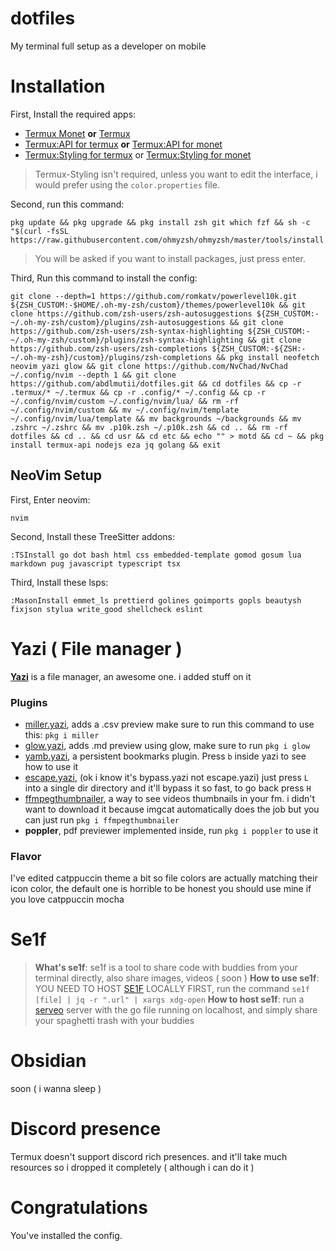 # dotfiles
My terminal full setup as a developer on mobile

# Installation 
First, Install the required apps:
- [Termux Monet](https://github.com/HardcodedCat/termux-monet/releases/tag/v0.118.0-33) **or** [Termux](https://f-droid.org/en/packages/com.termux/)
- [Termux:API for termux](https://f-droid.org/en/packages/com.termux.api/) **or** [Termux:API for monet](https://github.com/HardcodedCat/termux-api/releases)
- [Termux:Styling for termux](https://f-droid.org/en/packages/com.termux.styling/) or [Termux:Styling for monet](https://github.com/HardcodedCat/termux-styling/releases)
> Termux-Styling isn't required, unless you want to edit the interface, i would prefer using the `color.properties` file.
 
Second, run this command:
```
pkg update && pkg upgrade && pkg install zsh git which fzf && sh -c "$(curl -fsSL https://raw.githubusercontent.com/ohmyzsh/ohmyzsh/master/tools/install.sh)"
```
> You will be asked if you want to install packages, just press enter.

Third, Run this command to install the config:
```
git clone --depth=1 https://github.com/romkatv/powerlevel10k.git ${ZSH_CUSTOM:-$HOME/.oh-my-zsh/custom}/themes/powerlevel10k && git clone https://github.com/zsh-users/zsh-autosuggestions ${ZSH_CUSTOM:-~/.oh-my-zsh/custom}/plugins/zsh-autosuggestions && git clone https://github.com/zsh-users/zsh-syntax-highlighting ${ZSH_CUSTOM:-~/.oh-my-zsh/custom}/plugins/zsh-syntax-highlighting && git clone https://github.com/zsh-users/zsh-completions ${ZSH_CUSTOM:-${ZSH:-~/.oh-my-zsh}/custom}/plugins/zsh-completions && pkg install neofetch neovim yazi glow && git clone https://github.com/NvChad/NvChad ~/.config/nvim --depth 1 && git clone https://github.com/abdlmutii/dotfiles.git && cd dotfiles && cp -r .termux/* ~/.termux && cp -r .config/* ~/.config && cp -r ~/.config/nvim/custom ~/.config/nvim/lua/ && rm -rf ~/.config/nvim/custom && mv ~/.config/nvim/template ~/.config/nvim/lua/template && mv backgrounds ~/backgrounds && mv .zshrc ~/.zshrc && mv .p10k.zsh ~/.p10k.zsh && cd .. && rm -rf dotfiles && cd .. && cd usr && cd etc && echo "" > motd && cd ~ && pkg install termux-api nodejs eza jq golang && exit
```

## NeoVim Setup
First, Enter neovim:
```
nvim
```

Second, Install these TreeSitter addons:
```
:TSInstall go dot bash html css embedded-template gomod gosum lua markdown pug javascript typescript tsx
```

Third, Install these lsps:
```
:MasonInstall emmet_ls prettierd golines goimports gopls beautysh fixjson stylua write_good shellcheck eslint
```

# Yazi ( File manager )
**[Yazi](https://yazi-rs.github.io)** is a file manager, an awesome one. i added stuff on it
### Plugins
- [miller.yazi](https://github.com/Reledia/miller.yazi), adds a .csv preview make sure to run this command to use this: `pkg i miller`
- [glow.yazi](https://github.com/Reledia/glow.yazi), adds .md preview using glow, make sure to run `pkg i glow`
- [yamb.yazi](https://github.com/h-hg/yamb.yazi), a persistent bookmarks plugin. Press `b` inside yazi to see how to use it
- [escape.yazi](https://github.com/Rolv-Apneseth/bypass.yazi), (ok i know it's bypass.yazi not escape.yazi) just press `L` into a single dir directory and it'll bypass it so fast, to go back press `H`
- [ffmpegthumbnailer](https://github.com/dirkvdb/ffmpegthumbnailer), a way to see videos thumbnails in your fm. i didn't want to download it because imgcat automatically does the job but you can just run `pkg i ffmpegthumbnailer`
- **poppler**, pdf previewer implemented inside, run `pkg i poppler` to use it

### Flavor
I've edited catppuccin theme a bit so file colors are actually matching their icon color, the default one is horrible to be honest you should use mine if you love catppuccin mocha

# Se1f
>**What's se1f**: se1f is a tool to share code with buddies from your terminal directly, also share images, videos ( soon )
>**How to use se1f**: YOU NEED TO HOST [SE1F](https://github.com/abdlmutii/se1f) LOCALLY FIRST, run the command `se1f [file] | jq -r ".url" | xargs xdg-open`
>**How to host se1f**: run a [serveo](serveo.net) server with the go file running on localhost, and simply share your spaghetti trash with your buddies

# Obsidian
soon ( i wanna sleep )

# Discord presence
Termux doesn't support discord rich presences. and it'll take much resources so i dropped it completely ( although i can do it )

# Congratulations 
You've installed the config.
